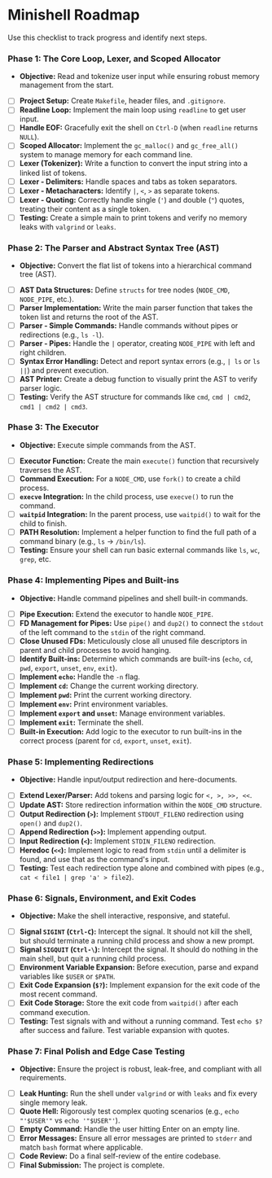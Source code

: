 # Minishell Roadmap

Use this checklist to track progress and identify next steps.

### Phase 1: The Core Loop, Lexer, and Scoped Allocator
*   **Objective:** Read and tokenize user input while ensuring robust memory management from the start.

-   [ ] **Project Setup:** Create `Makefile`, header files, and `.gitignore`.
-   [ ] **Readline Loop:** Implement the main loop using `readline` to get user input.
-   [ ] **Handle EOF:** Gracefully exit the shell on `Ctrl-D` (when `readline` returns `NULL`).
-   [ ] **Scoped Allocator:** Implement the `gc_malloc()` and `gc_free_all()` system to manage memory for each command line.
-   [ ] **Lexer (Tokenizer):** Write a function to convert the input string into a linked list of tokens.
-   [ ] **Lexer - Delimiters:** Handle spaces and tabs as token separators.
-   [ ] **Lexer - Metacharacters:** Identify `|`, `<`, `>` as separate tokens.
-   [ ] **Lexer - Quoting:** Correctly handle single (`'`) and double (`"`) quotes, treating their content as a single token.
-   [ ] **Testing:** Create a simple main to print tokens and verify no memory leaks with `valgrind` or `leaks`.

### Phase 2: The Parser and Abstract Syntax Tree (AST)
*   **Objective:** Convert the flat list of tokens into a hierarchical command tree (AST).

-   [ ] **AST Data Structures:** Define `structs` for tree nodes (`NODE_CMD`, `NODE_PIPE`, etc.).
-   [ ] **Parser Implementation:** Write the main parser function that takes the token list and returns the root of the AST.
-   [ ] **Parser - Simple Commands:** Handle commands without pipes or redirections (e.g., `ls -l`).
-   [ ] **Parser - Pipes:** Handle the `|` operator, creating `NODE_PIPE` with left and right children.
-   [ ] **Syntax Error Handling:** Detect and report syntax errors (e.g., `| ls` or `ls ||`) and prevent execution.
-   [ ] **AST Printer:** Create a debug function to visually print the AST to verify parser logic.
-   [ ] **Testing:** Verify the AST structure for commands like `cmd`, `cmd | cmd2`, `cmd1 | cmd2 | cmd3`.

### Phase 3: The Executor
*   **Objective:** Execute simple commands from the AST.

-   [ ] **Executor Function:** Create the main `execute()` function that recursively traverses the AST.
-   [ ] **Command Execution:** For a `NODE_CMD`, use `fork()` to create a child process.
-   [ ] **`execve` Integration:** In the child process, use `execve()` to run the command.
-   [ ] **`waitpid` Integration:** In the parent process, use `waitpid()` to wait for the child to finish.
-   [ ] **PATH Resolution:** Implement a helper function to find the full path of a command binary (e.g., `ls` -> `/bin/ls`).
-   [ ] **Testing:** Ensure your shell can run basic external commands like `ls`, `wc`, `grep`, etc.

### Phase 4: Implementing Pipes and Built-ins
*   **Objective:** Handle command pipelines and shell built-in commands.

-   [ ] **Pipe Execution:** Extend the executor to handle `NODE_PIPE`.
-   [ ] **FD Management for Pipes:** Use `pipe()` and `dup2()` to connect the `stdout` of the left command to the `stdin` of the right command.
-   [ ] **Close Unused FDs:** Meticulously close all unused file descriptors in parent and child processes to avoid hanging.
-   [ ] **Identify Built-ins:** Determine which commands are built-ins (`echo`, `cd`, `pwd`, `export`, `unset`, `env`, `exit`).
-   [ ] **Implement `echo`:** Handle the `-n` flag.
-   [ ] **Implement `cd`:** Change the current working directory.
-   [ ] **Implement `pwd`:** Print the current working directory.
-   [ ] **Implement `env`:** Print environment variables.
-   [ ] **Implement `export` and `unset`:** Manage environment variables.
-   [ ] **Implement `exit`:** Terminate the shell.
-   [ ] **Built-in Execution:** Add logic to the executor to run built-ins in the correct process (parent for `cd`, `export`, `unset`, `exit`).

### Phase 5: Implementing Redirections
*   **Objective:** Handle input/output redirection and here-documents.

-   [ ] **Extend Lexer/Parser:** Add tokens and parsing logic for `<, >, >>, <<`.
-   [ ] **Update AST:** Store redirection information within the `NODE_CMD` structure.
-   [ ] **Output Redirection (`>`):** Implement `STDOUT_FILENO` redirection using `open()` and `dup2()`.
-   [ ] **Append Redirection (`>>`):** Implement appending output.
-   [ ] **Input Redirection (`<`):** Implement `STDIN_FILENO` redirection.
-   [ ] **Heredoc (`<<`):** Implement logic to read from `stdin` until a delimiter is found, and use that as the command's input.
-   [ ] **Testing:** Test each redirection type alone and combined with pipes (e.g., `cat < file1 | grep 'a' > file2`).

### Phase 6: Signals, Environment, and Exit Codes
*   **Objective:** Make the shell interactive, responsive, and stateful.

-   [ ] **Signal `SIGINT` (`Ctrl-C`):** Intercept the signal. It should not kill the shell, but should terminate a running child process and show a new prompt.
-   [ ] **Signal `SIGQUIT` (`Ctrl-\`):** Intercept the signal. It should do nothing in the main shell, but quit a running child process.
-   [ ] **Environment Variable Expansion:** Before execution, parse and expand variables like `$USER` or `$PATH`.
-   [ ] **Exit Code Expansion (`$?`):** Implement expansion for the exit code of the most recent command.
-   [ ] **Exit Code Storage:** Store the exit code from `waitpid()` after each command execution.
-   [ ] **Testing:** Test signals with and without a running command. Test `echo $?` after success and failure. Test variable expansion with quotes.

### Phase 7: Final Polish and Edge Case Testing
*   **Objective:** Ensure the project is robust, leak-free, and compliant with all requirements.

-   [ ] **Leak Hunting:** Run the shell under `valgrind` or with `leaks` and fix every single memory leak.
-   [ ] **Quote Hell:** Rigorously test complex quoting scenarios (e.g., `echo "'$USER'"` vs `echo '"$USER"'`).
-   [ ] **Empty Command:** Handle the user hitting Enter on an empty line.
-   [ ] **Error Messages:** Ensure all error messages are printed to `stderr` and match `bash` format where applicable.
-   [ ] **Code Review:** Do a final self-review of the entire codebase.
-   [ ] **Final Submission:** The project is complete.
